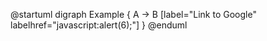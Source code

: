 @startuml
digraph Example {
  A -> B [label="Link to Google" labelhref="javascript:alert(6);"]
}
@enduml
